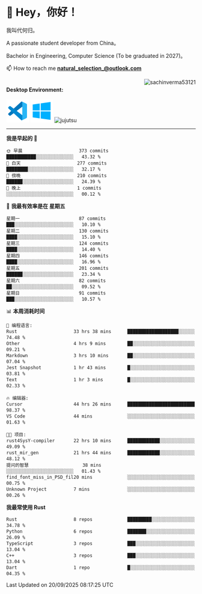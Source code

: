 # 👋 Hey，你好！

我叫代何归。

A passionate student developer from China。

Bachelor in Engineering, Computer Science (To be graduated in 2027)。

📫 How to reach me **natural_selection_@outlook.com**

<div style="display: flex; justify-content: space-between; align-items: flex-start;">
  <div>
    <h4>Desktop Environment: </h4>
    <span>
      <img style="margin: auto;" src="https://raw.githubusercontent.com/sachinverma53121/sachinverma53121/master/icons/vsc.png" alt=vs width="60" height="60"/>
      <img style="margin: auto;" src="https://raw.githubusercontent.com/sachinverma53121/sachinverma53121/master/icons/win10.png" alt=windows10 width="60" height="60"/>
      <img style="margin: auto;" src="https://img2023.cnblogs.com/blog/3292968/202505/3292968-20250515084111916-1835883071.png" alt=jujutsu width="60" height="60"/>
    </span>
  </div>
  <div>
    <img style="margin: auto;" src=https://github-readme-stats.vercel.app/api?username=Natural-selection1&show_icons=true alt=sachinverma53121 />
  </div>
</div>

---

<!--START_SECTION:waka-->
**我是早起的 🐤** 

```text
🌞 早晨                     373 commits         ███████████░░░░░░░░░░░░░░   43.32 % 
🌆 白天                     277 commits         ████████░░░░░░░░░░░░░░░░░   32.17 % 
🌃 傍晚                     210 commits         ██████░░░░░░░░░░░░░░░░░░░   24.39 % 
🌙 晚上                     1 commits           ░░░░░░░░░░░░░░░░░░░░░░░░░   00.12 % 
```
📅 **我最有效率是在 星期五** 

```text
星期一                      87 commits          ███░░░░░░░░░░░░░░░░░░░░░░   10.10 % 
星期二                      130 commits         ████░░░░░░░░░░░░░░░░░░░░░   15.10 % 
星期三                      124 commits         ████░░░░░░░░░░░░░░░░░░░░░   14.40 % 
星期四                      146 commits         ████░░░░░░░░░░░░░░░░░░░░░   16.96 % 
星期五                      201 commits         ██████░░░░░░░░░░░░░░░░░░░   23.34 % 
星期六                      82 commits          ██░░░░░░░░░░░░░░░░░░░░░░░   09.52 % 
星期日                      91 commits          ███░░░░░░░░░░░░░░░░░░░░░░   10.57 % 
```


📊 **本周消耗时间** 

```text
💬 编程语言: 
Rust                     33 hrs 38 mins      ███████████████████░░░░░░   74.48 % 
Other                    4 hrs 9 mins        ██░░░░░░░░░░░░░░░░░░░░░░░   09.21 % 
Markdown                 3 hrs 10 mins       ██░░░░░░░░░░░░░░░░░░░░░░░   07.04 % 
Jest Snapshot            1 hr 43 mins        █░░░░░░░░░░░░░░░░░░░░░░░░   03.81 % 
Text                     1 hr 3 mins         █░░░░░░░░░░░░░░░░░░░░░░░░   02.33 % 

🔥 编辑器: 
Cursor                   44 hrs 26 mins      █████████████████████████   98.37 % 
VS Code                  44 mins             ░░░░░░░░░░░░░░░░░░░░░░░░░   01.63 % 

🐱‍💻 项目: 
rust4SysY-compiler       22 hrs 10 mins      ████████████░░░░░░░░░░░░░   49.09 % 
rust_mir_gen             21 hrs 44 mins      ████████████░░░░░░░░░░░░░   48.12 % 
提问的智慧                    38 mins             ░░░░░░░░░░░░░░░░░░░░░░░░░   01.43 % 
find_font_miss_in_PSD_fil20 mins             ░░░░░░░░░░░░░░░░░░░░░░░░░   00.75 % 
Unknown Project          7 mins              ░░░░░░░░░░░░░░░░░░░░░░░░░   00.26 % 
```

**我最常使用 Rust** 

```text
Rust                     8 repos             █████████░░░░░░░░░░░░░░░░   34.78 % 
Python                   6 repos             ███████░░░░░░░░░░░░░░░░░░   26.09 % 
TypeScript               3 repos             ███░░░░░░░░░░░░░░░░░░░░░░   13.04 % 
C++                      3 repos             ███░░░░░░░░░░░░░░░░░░░░░░   13.04 % 
Dart                     1 repo              █░░░░░░░░░░░░░░░░░░░░░░░░   04.35 % 
```




 Last Updated on 20/09/2025 08:17:25 UTC
<!--END_SECTION:waka-->
